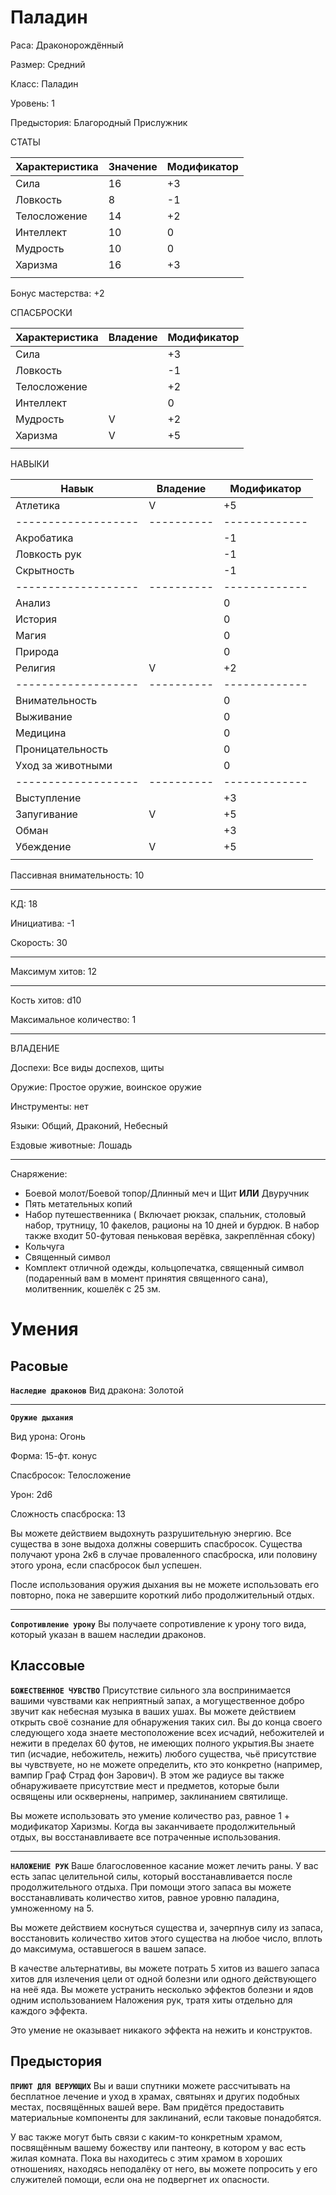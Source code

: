 # Паладин 
Раса: Драконорождённый

Размер: Средний

Класс: Паладин

Уровень: 1

Предыстория: Благородный Прислужник

СТАТЫ

| Характеристика | Значение | Модификатор |
|----------------|----------|-------------|
| Сила           |     16   |      +3     |
| Ловкость       |     8    |      -1     |
| Телосложение   |     14   |      +2     |
| Интеллект      |     10   |      0      |
| Мудрость       |     10   |      0      |
| Харизма        |     16   |      +3     |
|                |          |             |

Бонус мастерства: +2

СПАСБРОСКИ

| Характеристика | Владение | Модификатор |
|----------------|----------|-------------|
| Сила           |          |     +3      |
| Ловкость       |          |     -1      |
| Телосложение   |          |     +2      |
| Интеллект      |          |     0       |
| Мудрость       |    V     |     +2      |
| Харизма        |    V     |     +5      |
|                |          |             |

НАВЫКИ

| Навык             | Владение | Модификатор |
|-------------------|----------|-------------|
| Атлетика          |    V     |     +5      |
|-------------------|----------|-------------|
| Акробатика        |          |     -1      |
| Ловкость рук      |          |     -1      |
| Скрытность        |          |     -1      |
|-------------------|----------|-------------|
| Анализ            |          |     0       |
| История           |          |     0       |
| Магия             |          |     0       |
| Природа           |          |     0       |
| Религия           |    V     |     +2      |
|-------------------|----------|-------------|
| Внимательность    |          |     0       |
| Выживание         |          |     0       |
| Медицина          |          |     0       |
| Проницательность  |          |     0       |
| Уход за животными |          |     0       |
|-------------------|----------|-------------|
| Выступление       |          |     +3      |
| Запугивание       |    V     |     +5      |
| Обман             |          |     +3      |
| Убеждение         |    V     |     +5      |
|                   |          |             |

Пассивная внимательность: 10

------------

КД: 18

Инициатива: -1

Скорость: 30

------------

Максимум хитов: 12

------------

Кость хитов: d10

Максимальное количество: 1

------------

ВЛАДЕНИЕ

Доспехи: Все виды доспехов, щиты 

Оружие: Простое оружие, воинское оружие

Инструменты: нет

Языки: Общий, Драконий, Небесный

Ездовые животные: Лошадь

------------

Снаряжение: 

+ Боевой молот/Боевой топор/Длинный меч и Щит **ИЛИ** Двуручник
+ Пять метательных копий
+ Набор путешественника ( Включает рюкзак, спальник, столовый набор, трутницу, 10 факелов, рационы на 10 дней и бурдюк. В набор также входит 50-футовая пеньковая верёвка, закреплённая сбоку)
+ Кольчуга
+ Священный символ
+ Комплект отличной одежды, кольцопечатка, священный символ (подаренный вам в момент принятия священного сана), молитвенник, кошелёк с 25 зм.

# Умения
## Расовые
**`Наследие драконов`** Вид дракона: Золотой

------------

**`Оружие дыхания`** 

Вид урона: Огонь  

Форма: 15-фт. конус 

Спасбросок: Телосложение

Урон: 2d6

Сложность спасброска: 13

Вы можете действием выдохнуть разрушительную энергию. Все существа в зоне выдоха должны совершить спасбросок.
Существа получают урона 2к6 в случае проваленного спасброска, или половину этого урона, если спасбросок был успешен.

После использования оружия дыхания вы не можете использовать его повторно, пока не завершите короткий либо продолжительный отдых.

------------

**`Сопротивление урону`** Вы получаете сопротивление к урону того вида, который указан в вашем наследии драконов. 

## Классовые
**`БОЖЕСТВЕННОЕ ЧУВСТВО`** Присутствие сильного зла воспринимается вашими чувствами как неприятный запах, а могущественное добро звучит как небесная музыка в ваших ушах. Вы можете действием открыть своё сознание для обнаружения таких сил. Вы до конца своего следующего хода знаете местоположение всех исчадий, небожителей и нежити в пределах 60 футов, не имеющих полного укрытия.Вы знаете тип (исчадие, небожитель, нежить) любого существа, чьё присутствие вы чувствуете, но не можете определить, кто это конкретно (например, вампир Граф Страд фон Зарович). В этом же радиусе вы также обнаруживаете присутствие мест и предметов, которые были освящены или осквернены, например, заклинанием святилище. 

Вы можете использовать это умение количество раз, равное 1 + модификатор Харизмы. Когда вы заканчиваете продолжительный отдых, вы восстанавливаете все потраченные использования. 

------------

**`НАЛОЖЕНИЕ РУК`** Ваше благословенное касание может лечить раны. У вас есть запас целительной силы, который восстанавливается после продолжительного отдыха. При помощи этого запаса вы можете восстанавливать количество хитов, равное уровню паладина, умноженному на 5. 

Вы можете действием коснуться существа и, зачерпнув силу из запаса, восстановить количество хитов этого существа на любое число, вплоть до максимума, оставшегося в вашем запасе. 

В качестве альтернативы, вы можете потрать 5 хитов из вашего запаса хитов для излечения цели от одной болезни или одного действующего на неё яда. Вы можете устранить несколько эффектов болезни и ядов одним использованием Наложения рук, тратя хиты отдельно для каждого эффекта. 

Это умение не оказывает никакого эффекта на нежить и конструктов. 

## Предыстория
**`ПРИЮТ ДЛЯ ВЕРУЮЩИХ`** Вы и ваши спутники можете рассчитывать на бесплатное лечение и уход в храмах, святынях и других подобных местах, посвящённых вашей вере. Вам придётся предоставить материальные компоненты для заклинаний, если таковые понадобятся. 

У вас также могут быть связи с каким-то конкретным храмом, посвящённым вашему божеству или пантеону, в котором у вас есть жилая комната. Пока вы находитесь с этим храмом в хороших отношениях, находясь неподалёку от него, вы можете попросить у его служителей помощи, если она не подвергнет их опасности.
